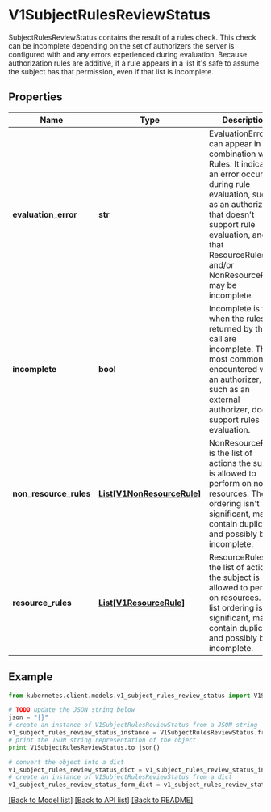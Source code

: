 # V1SubjectRulesReviewStatus

SubjectRulesReviewStatus contains the result of a rules check. This check can be incomplete depending on the set of authorizers the server is configured with and any errors experienced during evaluation. Because authorization rules are additive, if a rule appears in a list it's safe to assume the subject has that permission, even if that list is incomplete.

## Properties

Name | Type | Description | Notes
------------ | ------------- | ------------- | -------------
**evaluation_error** | **str** | EvaluationError can appear in combination with Rules. It indicates an error occurred during rule evaluation, such as an authorizer that doesn&#39;t support rule evaluation, and that ResourceRules and/or NonResourceRules may be incomplete. | [optional] 
**incomplete** | **bool** | Incomplete is true when the rules returned by this call are incomplete. This is most commonly encountered when an authorizer, such as an external authorizer, doesn&#39;t support rules evaluation. | 
**non_resource_rules** | [**List[V1NonResourceRule]**](V1NonResourceRule.md) | NonResourceRules is the list of actions the subject is allowed to perform on non-resources. The list ordering isn&#39;t significant, may contain duplicates, and possibly be incomplete. | 
**resource_rules** | [**List[V1ResourceRule]**](V1ResourceRule.md) | ResourceRules is the list of actions the subject is allowed to perform on resources. The list ordering isn&#39;t significant, may contain duplicates, and possibly be incomplete. | 

## Example

```python
from kubernetes.client.models.v1_subject_rules_review_status import V1SubjectRulesReviewStatus

# TODO update the JSON string below
json = "{}"
# create an instance of V1SubjectRulesReviewStatus from a JSON string
v1_subject_rules_review_status_instance = V1SubjectRulesReviewStatus.from_json(json)
# print the JSON string representation of the object
print V1SubjectRulesReviewStatus.to_json()

# convert the object into a dict
v1_subject_rules_review_status_dict = v1_subject_rules_review_status_instance.to_dict()
# create an instance of V1SubjectRulesReviewStatus from a dict
v1_subject_rules_review_status_form_dict = v1_subject_rules_review_status.from_dict(v1_subject_rules_review_status_dict)
```
[[Back to Model list]](../README.md#documentation-for-models) [[Back to API list]](../README.md#documentation-for-api-endpoints) [[Back to README]](../README.md)


